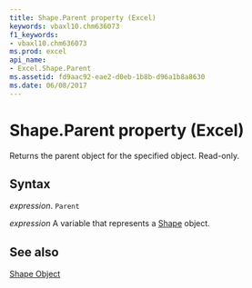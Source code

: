 ```yaml
---
title: Shape.Parent property (Excel)
keywords: vbaxl10.chm636073
f1_keywords:
- vbaxl10.chm636073
ms.prod: excel
api_name:
- Excel.Shape.Parent
ms.assetid: fd9aac92-eae2-d0eb-1b8b-d96a1b8a8630
ms.date: 06/08/2017
---
```



# Shape.Parent property (Excel)

Returns the parent object for the specified object. Read-only.


## Syntax

 _expression_. `Parent`

 _expression_ A variable that represents a [Shape](./Excel.Shape.md) object.


## See also


[Shape Object](Excel.Shape.md)

